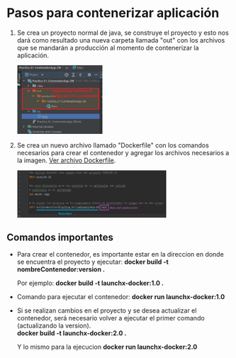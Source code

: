 # Pasos para contenerizar aplicación
1. Se crea un proyecto normal de java, se construye el proyecto y esto nos dará como resultado una nueva carpeta llamada "out" con los archivos que se mandarán a producción al momento de contenerizar la aplicación. <br>

    <img src="https://github.com/PameFSL/AplicacionJavaenContenedor_p1/blob/main/imagenes/ProductionFiles.png" width="40%">
    
2. Se crea un nuevo archivo llamado "Dockerfile" con los comandos necesarios para crear el contenedor y agregar los archivos necesarios a la imagen. 
    [Ver archivo Dockerfile](https://github.com/PameFSL/AplicacionJavaenContenedor_p1/blob/main/Dockerfile). 

    <img src="https://github.com/PameFSL/AplicacionJavaenContenedor_p1/blob/main/imagenes/pasos.png" width="70%">
    

## Comandos importantes
 - Para crear el contenedor, es importante estar en la direccion en donde se encuentra el proyecto y ejecutar: 
    <b> docker build -t nombreContenedor:version .  </b>
    
    Por ejemplo: 
    <b>docker build -t launchx-docker:1.0 .  </b>
    
 - Comando para ejecutar el contenedor:  <b>  docker run launchx-docker:1.0 </b>
 
 - Si se realizan cambios en el proyecto y se desea actualizar el contenedor, será necesario volver a ejecutar el primer comando (actualizando la version).     
    <b>docker build -t launchx-docker:2.0 .  </b>

    Y lo mismo para la ejecucion  <b>  docker run launchx-docker:2.0 </b>
